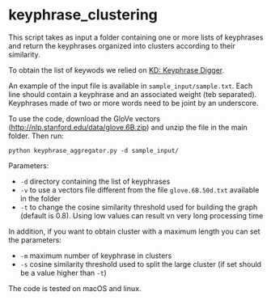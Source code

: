 # keyphrase_clustering


This script takes as input a folder containing one or more lists of keyphrases and return the keyphrases organized into clusters according to their similarity.

To obtain the list of keywods we relied on [KD: Keyphrase Digger](http://dh.fbk.eu/technologies/kd).

An example of the input file is available in `sample_input/sample.txt`. Each line should contain a keyphrase and an associated weight (teb separated). Keyphrases made of two or more words need to be joint by an underscore.

To use the code, download the GloVe vectors (http://nlp.stanford.edu/data/glove.6B.zip) and unzip the file in the main folder.  Then run:
```
python keyphrase_aggregator.py -d sample_input/
```

Parameters:
* `-d`  directory containing the list of keyphrases
* `-v`  to use a vectors file different from the file `glove.6B.50d.txt` available in the folder
* `-t`  to change the cosine similarity threshold used for building the graph (default is 0.8). Using low values can result vn very long processing time

In addition, if you want to obtain cluster with a maximum length you can set the parameters:
* `-m`  maximum number of keyphrase in clusters
* `-s`  cosine similarity threshold used to split the large cluster (if set should be a value higher than `-t`)

The code is tested on macOS and linux.
